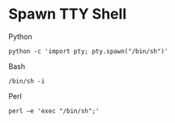 # Spawn TTY Shell

Python

```text
python -c 'import pty; pty.spawn("/bin/sh")'
```

Bash

```text
/bin/sh -i
```

Perl

```text
perl —e 'exec "/bin/sh";'
```


